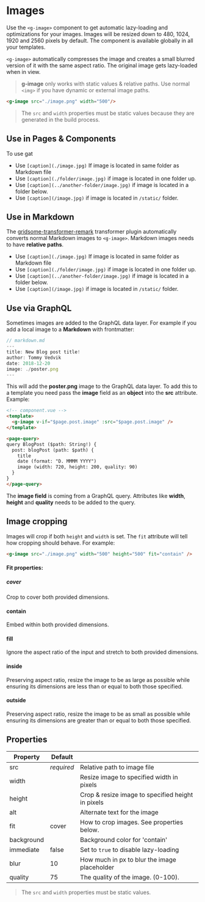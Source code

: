# Images

Use the `<g-image>` component to get automatic lazy-loading and optimizations for your images. Images will be resized down to 480, 1024, 1920 and 2560 pixels by default. The component is available globally in all your templates.

`<g-image>` automatically compresses the image and creates a small blurred version of it with the same aspect ratio. The original image gets lazy-loaded when in view.

> **g-image** only works with static values & relative paths. Use normal `<img>` if you have dynamic or external image paths.

```html
<g-image src="./image.png" width="500"/>
```

> The `src` and `width` properties must be static values because they are generated in the build process.


## Use in Pages & Components
To use gat

- Use `[caption](./image.jpg)` If image is located in same folder as Markdown file
- Use	`[caption](./folder/image.jpg)` if image is located in one folder up.
- Use	`[caption](../another-folder/image.jpg)` if image is located in a folder below.
- Use	`[caption](/image.jpg)` if image is located in `/static/` folder.

## Use in Markdown
The [gridsome-transformer-remark](/plugins/transformer-remark) transformer plugin automatically converts normal Markdown images to `<g-image>`. Markdown images needs to have **relative paths**.

- Use `[caption](./image.jpg)` If image is located in same folder as Markdown file
- Use	`[caption](./folder/image.jpg)` if image is located in one folder up.
- Use	`[caption](../another-folder/image.jpg)` if image is located in a folder below.
- Use	`[caption](/image.jpg)` if image is located in `/static/` folder.


## Use via GraphQL
Sometimes images are added to the GraphQL data layer. For example if you add a local image to a **Markdown** with frontmatter:

```js
// markdown.md
---
title: New Blog post title!
author: Tommy Vedvik
date: 2018-12-20
image: ./poster.png
---
```

This will add the **poster.png** image to the GraphQL data layer. To add this to a template you need pass the **image** field as an **object** into the **src** attribute. Example:

```html
<!-- component.vue -->
<template>
  <g-image v-if="$page.post.image" :src="$page.post.image" />
</template>

<page-query>
query BlogPost ($path: String!) {
  post: blogPost (path: $path) {
    title
    date (format: "D. MMMM YYYY")
    image (width: 720, height: 200, quality: 90)
  }
}
</page-query>
```

The **image field** is coming from a GraphQL query. Attributes like **width**, **height** and **quality** needs to be added to the query.


## Image cropping
Images will crop if both `height` and `width` is set. The `fit` attribute will tell how cropping should behave. For example:

```html
<g-image src="./image.png" width="500" height="500" fit="contain" />
```

#### Fit properties:

##### cover
Crop to cover both provided dimensions.

#### contain
Embed within both provided dimensions.

#### fill
Ignore the aspect ratio of the input and stretch to both provided dimensions.

#### inside
Preserving aspect ratio, resize the image to be as large as possible while ensuring its dimensions are less than or equal to both those specified.


#### outside
Preserving aspect ratio, resize the image to be as small as possible while ensuring its dimensions are greater than or equal to both those specified.



## Properties

|Property  |Default| |
|----------|-------|-|
|src       |*required*|Relative path to image file
|width     |          |Resize image to specified width in pixels
|height    |          |Crop & resize image to specified height in pixels
|alt       |          |Alternate text for the image
|fit 			 |cover     |How to crop images. See properties below.
|background|          |Background color for 'contain'
|immediate |false     |Set to `true` to disable lazy-loading
|blur      |10      	|How much in px to blur the image placeholder
|quality   |75        |The quality of the image. (0-100).


> The `src` and `width` properties must be static values.



